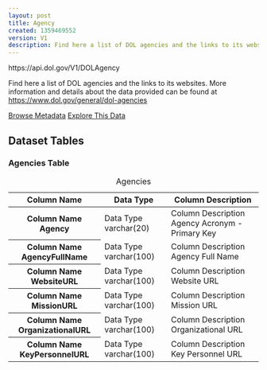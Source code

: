 ```yaml
---
layout: post
title: Agency
created: 1359469552
version: V1
description: Find here a list of DOL agencies and the links to its websites.
---
```


<div class="force_wrap apiurl">
<p>https://api.dol.gov/V1/DOLAgency</p>
</div>


<p>Find here a list of DOL agencies and the links to its websites. More information and details about the data provided can be found at <a href="https://www.dol.gov/general/dol-agencies">https://www.dol.gov/general/dol-agencies</a></p>

<a href ="http://api.dol.gov/V1/DOLAgency/$metadata" class="button radius button_dataset">Browse Metadata</a>
<a href ="https://devtools.dol.gov/APISampler/Home/Index1?datasetName=DOL%20Agency" class="button radius button_dataset">Explore This Data</a>

## Dataset Tables  

<div>
	<h3>Agencies Table</h3>
	<table class="accessible responsive" summary="Agencies and the links to their websites">
		<caption>Agencies</caption>
		<thead>
			<tr>
				<th scope="col">Column Name</th>
				<th scope="col">Data Type</th>
				<th scope="col">Column Description</th>
			</tr>
		</thead>
		<tbody>
			<tr>
				<th scope="row">
					<span class="small">Column Name</span>
					Agency
				</th>
				<td>
					<span class="small">Data Type</span>
					varchar(20)
				</td>
				<td>
					<span class="small">Column Description</span>
					Agency Acronym - Primary Key
				</td>
			</tr>
			<tr>
				<th scope="row">
					<span class="small">Column Name</span>
					AgencyFullName
				</th>
				<td>
					<span class="small">Data Type</span>
					varchar(100)
				</td>
				<td>
					<span class="small">Column Description</span>
					Agency Full Name
				</td>
			</tr>
			<tr>
				<th scope="row">
					<span class="small">Column Name</span>
					WebsiteURL
				</th>
				<td>
					<span class="small">Data Type</span>
					varchar(100)
				</td>
				<td>
					<span class="small">Column Description</span>
					Website URL
				</td>
			</tr>
			<tr>
				<th scope="row">
					<span class="small">Column Name</span>
					MissionURL
				</th>
				<td>
					<span class="small">Data Type</span>
					varchar(100)
				</td>
				<td>
					<span class="small">Column Description</span>
					Mission URL
				</td>
			</tr>
			<tr>
				<th scope="row">
					<span class="small">Column Name</span>
					OrganizationalURL
				</th>
				<td>
					<span class="small">Data Type</span>
					varchar(100)
				</td>
				<td>
					<span class="small">Column Description</span>
					Organizational URL
				</td>
			</tr>
			<tr>
				<th scope="row">
					<span class="small">Column Name</span>
					KeyPersonnelURL
				</th>
				<td>
					<span class="small">Data Type</span>
					varchar(100)
				</td>
				<td>
					<span class="small">Column Description</span>
					Key Personnel URL
				</td>
			</tr>
		</tbody>
	</table>
</div>